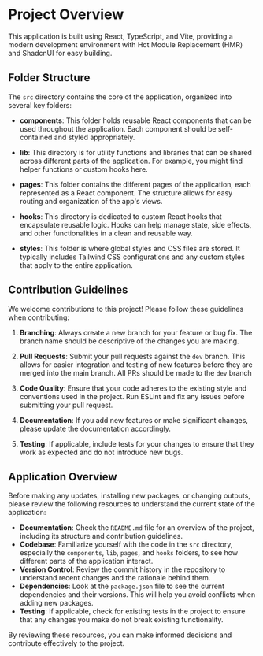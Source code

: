 # Project Overview

This application is built using React, TypeScript, and Vite, providing a modern development environment with Hot Module Replacement (HMR) and ShadcnUI for easy building.

## Folder Structure

The `src` directory contains the core of the application, organized into several key folders:

- **components**: This folder holds reusable React components that can be used throughout the application. Each component should be self-contained and styled appropriately.

- **lib**: This directory is for utility functions and libraries that can be shared across different parts of the application. For example, you might find helper functions or custom hooks here.

- **pages**: This folder contains the different pages of the application, each represented as a React component. The structure allows for easy routing and organization of the app's views.

- **hooks**: This directory is dedicated to custom React hooks that encapsulate reusable logic. Hooks can help manage state, side effects, and other functionalities in a clean and reusable way.

- **styles**: This folder is where global styles and CSS files are stored. It typically includes Tailwind CSS configurations and any custom styles that apply to the entire application.

## Contribution Guidelines

We welcome contributions to this project! Please follow these guidelines when contributing:

1. **Branching**: Always create a new branch for your feature or bug fix. The branch name should be descriptive of the changes you are making.

2. **Pull Requests**: Submit your pull requests against the `dev` branch. This allows for easier integration and testing of new features before they are merged into the main branch. All PRs should be made to the `dev` branch

3. **Code Quality**: Ensure that your code adheres to the existing style and conventions used in the project. Run ESLint and fix any issues before submitting your pull request.

4. **Documentation**: If you add new features or make significant changes, please update the documentation accordingly.

5. **Testing**: If applicable, include tests for your changes to ensure that they work as expected and do not introduce new bugs.

## Application Overview

Before making any updates, installing new packages, or changing outputs, please review the following resources to understand the current state of the application:

- **Documentation**: Check the `README.md` file for an overview of the project, including its structure and contribution guidelines.
- **Codebase**: Familiarize yourself with the code in the `src` directory, especially the `components`, `lib`, `pages`, and `hooks` folders, to see how different parts of the application interact.
- **Version Control**: Review the commit history in the repository to understand recent changes and the rationale behind them.
- **Dependencies**: Look at the `package.json` file to see the current dependencies and their versions. This will help you avoid conflicts when adding new packages.
- **Testing**: If applicable, check for existing tests in the project to ensure that any changes you make do not break existing functionality.

By reviewing these resources, you can make informed decisions and contribute effectively to the project.